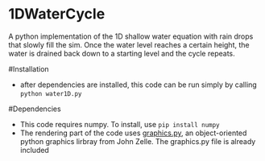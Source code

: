 # 1DWaterCycle
A python implementation of the 1D shallow water equation with rain drops that slowly fill the sim. Once the water level reaches a certain height, the water is drained back down to a starting level and the cycle repeats.

#Installation
- after dependencies are installed, this code can be run simply by calling ```python water1D.py```

#Dependencies
- This code requires numpy. To install, use ```pip install numpy```
- The rendering part of the code uses [graphics.py](https://mcsp.wartburg.edu/zelle/python/graphics.py), an object-oriented python graphics lirbray from John Zelle. The graphics.py file is already included

